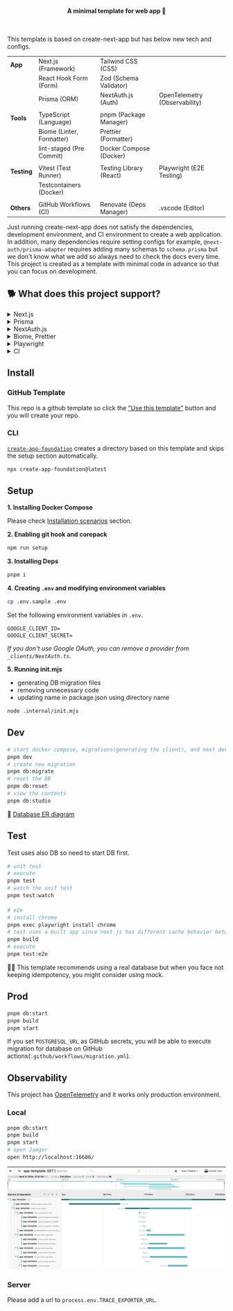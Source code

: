 <!-- 👉 remove -->

<div align="center">
  <strong>️️A minimal template for web app 🎃</strong>
</div>

<br />
<br />

This template is based on create-next-app but has below new tech and configs.

|             |                           |                         |                               |
| ----------- | ------------------------- | ----------------------- | ----------------------------- |
| **App**     | Next.js (Framework)       | Tailwind CSS (CSS)      |                               |
|             | React Hook Form (Form)    | Zod (Schema Validator)  |                               |
|             | Prisma (ORM)              | NextAuth.js (Auth)      | OpenTelemetry (Observability) |
|             |                           |                         |                               |
| **Tools**   | TypeScript (Language)     | pnpm (Package Manager)  |                               |
|             | Biome (Linter, Formatter) | Prettier (Formatter)    |                               |
|             | lint-staged (Pre Commit)  | Docker Compose (Docker) |                               |
|             |                           |                         |                               |
| **Testing** | Vitest (Test Runner)      | Testing Library (React) | Playwright (E2E Testing)      |
|             | Testcontainers (Docker)   |                         |
|             |                           |                         |                               |
| **Others**  | GitHub Workflows (CI)     | Renovate (Deps Manager) | .vscode (Editor)              |

Just running create-next-app does not satisfy the dependencies, development environment, and CI environment to create a web application. In addition, many dependencies require setting configs for example, `@next-auth/prisma-adapter` requires adding many schemas to `schema.prisma` but we don't know what we add so always need to check the docs every time. This project is created as a template with minimal code in advance so that you can focus on development.

## 🐕 What does this project support?

<details>
  <summary>Next.js</summary>

- introducing parallel route and intercepting route
- introducing server actions using Zod
- setting common files like robots, opengraph-image, etc
- supporting Docker
- supporting observability using OpenTelemetry

</details>

<details>
  <summary>Prisma</summary>

- introducing dev/test env using Docker Compose and PostgreSQL
- fixing [well-known Next.js issue](https://www.prisma.io/docs/orm/more/help-and-troubleshooting/help-articles/nextjs-prisma-client-dev-practices)
- generating ERD automatically
- running migration on github actions

</details>

<details>
  <summary>NextAuth.js</summary>

- introducing Google Oauth provider
- defining [Prisma schema](https://authjs.dev/reference/adapter/prisma#create-the-prisma-schema-from-scratch) and connecting database
- setting Next.js api route using app router

</details>

<details>
  <summary>Biome, Prettier</summary>
  
  - introducing how to control these when pre-commit
  - assigning Prisma, Biome, Prettier to each language for vscode
</details>

<details>
  <summary>Playwright</summary>

- introducing [Page object models](https://playwright.dev/docs/pom) for e2e to make it resistant to change code
- introducing how to avoid OAuth Providers with NextAuth.js

</details>

<details>
  <summary>CI</summary>

- CI tasks: lint, build, unit test, e2e test
- Prod tasks: migrating DB when main branch

</details>

## Install

### GitHub Template

This repo is a github template so click the ["Use this template"](https://github.com/new?template_owner=hiroppy&template_name=web-app-template) button and you will create your repo.

### CLI

[`create-app-foundation`](https://github.com/hiroppy/create-app-foundation) creates a directory based on this template and skips the setup section automatically.

```sh
npx create-app-foundation@latest
```

<!-- ######## -->

## Setup

**1. Installing Docker Compose**

Please check [Installation scenarios](https://docs.docker.com/compose/install/) section.

**2. Enabling git hook and corepack**

```sh
npm run setup
```

**3. Installing Deps**

```sh
pnpm i
```

**4. Creating `.env` and modifying environment variables**

```sh
cp .env.sample .env
```

Set the following environment variables in `.env`.

```
GOOGLE_CLIENT_ID=
GOOGLE_CLIENT_SECRET=
```

_If you don't use Google OAuth, you can remove a provider from `_clients/NextAuth.ts`._

<!-- 👉 remove -->

**5. Running init.mjs**

- generating DB migration files
- removing unnecessary code
- updating name in package.json using directory name

```sh
node .internal/init.mjs
```

<!-- ######## -->

## Dev

```sh
# start docker compose, migrations(generating the client), and next dev
pnpm dev
# create new migration
pnpm db:migrate
# reset the DB
pnpm db:reset
# view the contents
pnpm db:studio
```

📙 [Database ER diagram](/prisma/ERD.md)

## Test

Test uses also DB so need to start DB first.

```sh
# unit test
# execute
pnpm test
# watch the unit test
pnpm test:watch

# e2e
# install chrome
pnpm exec playwright install chrome
# test uses a built app since next.js has different cache behavior between development and production
pnpm build
# execute
pnpm test:e2e
```

💁‍♀️ This template recommends using a real database but when you face not keeping idempotency, you might consider using mock.

## Prod

```sh
pnpm db:start
pnpm build
pnpm start
```

If you set `POSTGRESQL_URL` as GitHub secrets, you will be able to execute migration for database on GitHub actions(`.github/workflows/migration.yml`).

## Observability

This project has [OpenTelemetry](https://opentelemetry.io/) and it works only production environment.

### Local

```sh
pnpm db:start
pnpm build
pnpm start
# open Jaeger
open http://localhost:16686/
```

<!-- 👉 remove -->

![jaeger](.github/assets/jaeger.png)

<!-- ######## -->

### Server

Please add a url to `process.env.TRACE_EXPORTER_URL`.
